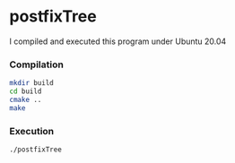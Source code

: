 # postfixTree

I compiled and executed this program under Ubuntu 20.04

### Compilation

```sh
mkdir build
cd build
cmake ..
make
```
### Execution
```sh
./postfixTree
```

